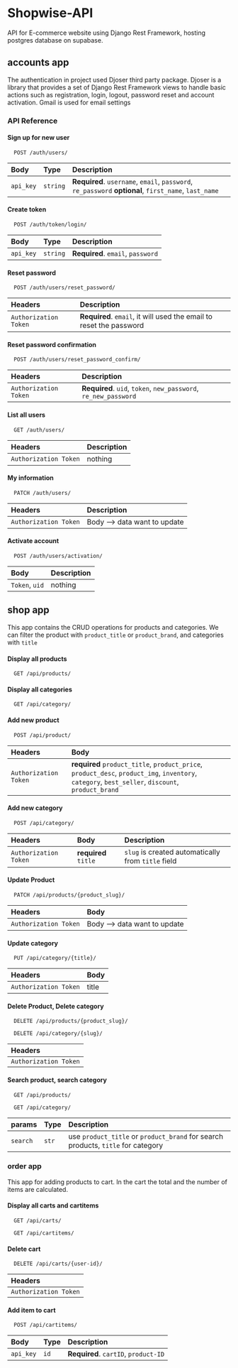 # Shopwise-API
 API for E-commerce website using Django Rest Framework, hosting postgres database on supabase.

## accounts app

The authentication in project used Djoser third party package. Djoser is a library that provides a set of Django Rest Framework views to handle basic actions such as registration, login, logout, password reset and account activation. Gmail is used for email settings



### API Reference

#### Sign up for new user

```
  POST /auth/users/
```

| Body      | Type     | Description                |
| :-------- | :------- | :------------------------- |
| `api_key` | `string` | **Required**. `username`, `email`, `password`, `re_password` **optional**, `first_name`, `last_name`  |


#### Create token

```
  POST /auth/token/login/ 
```

| Body      | Type     | Description                |
| :-------- | :------- | :------------------------- |
| `api_key` | `string` | **Required**. `email`, `password` |


#### Reset password

```
  POST /auth/users/reset_password/
```

| Headers    | Description                |
| :--------  | :------------------------- |
| `Authorization Token` | **Required**. `email`, it will used the email to reset the password  |


#### Reset password confirmation

```
  POST /auth/users/reset_password_confirm/
```

| Headers    | Description                |
| :--------  | :------------------------- |
| `Authorization Token` | **Required**. `uid`, `token`, `new_password`, `re_new_password`  |


#### List all users

```
  GET /auth/users/
```

| Headers    | Description                |
| :--------  | :------------------------- |
| `Authorization Token` | nothing |


#### My information

```
  PATCH /auth/users/
```

| Headers    | Description                |
| :--------  | :------------------------- |
| `Authorization Token` | Body --> data want to update |


#### Activate account

```
  POST /auth/users/activation/
```

| Body       | Description                |
| :--------  | :------------------------- |
| `Token`, `uid` | nothing |




## shop app

This app contains the CRUD operations for products and categories. We can filter the product with `product_title` or `product_brand`, and categories with `title`


#### Display all products

```
  GET /api/products/
```


#### Display all categories

```
  GET /api/category/
```


#### Add new product

```
  POST /api/product/
```

| Headers    | Body                       |   
| :--------  | :------------------------- |
| `Authorization Token`    | **required** `product_title`, `product_price`, `product_desc`, `product_img`, `inventory`, `category`, `best_seller`, `discount`, `product_brand` |


#### Add new category

```
  POST /api/category/
```

| Headers    | Body                             | Description                |
| :--------  | :------------------------------- | :------------------------- |
| `Authorization Token` | **required** `title`  | `slug` is created automatically from `title` field |



#### Update Product

```
  PATCH /api/products/{product_slug}/
```

| Headers               |  Body                        |
| :-------------------  | :--------------------------- |
| `Authorization Token` | Body --> data want to update |


#### Update category

```
  PUT /api/category/{title}/
```

| Headers               | Body  |
| :-------------------  | :---- |
| `Authorization Token` | title |



#### Delete Product, Delete category

```
  DELETE /api/products/{product_slug}/
```
```
  DELETE /api/category/{slug}/
```

| Headers               |                    
| :-------------------  |
| `Authorization Token` |


#### Search product, search category

```
  GET /api/products/
```

```
  GET /api/category/
```
| params   | Type  | Description                |                
| :------- | :---- | :------------------------- |
| `search` | `str` | use `product_title` or `product_brand` for search products, `title` for category |


### order app
This app for adding products to cart. In the cart the total and the number of items are calculated.


#### Display all carts and cartitems

```
  GET /api/carts/
```
```
  GET /api/cartitems/
```


#### Delete cart

```
  DELETE /api/carts/{user-id}/
```

| Headers               |                    
| :-------------------  |
| `Authorization Token` |



#### Add item to cart

```
  POST /api/cartitems/
```
| Body      | Type     | Description                |
| :-------- | :------- | :------------------------- |
| `api_key` | `id`     | **Required**. `cartID`, `product-ID`  |
